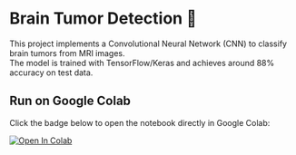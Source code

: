 # Brain Tumor Detection 🧠

This project implements a Convolutional Neural Network (CNN) to classify brain tumors from MRI images.  
The model is trained with TensorFlow/Keras and achieves around 88% accuracy on test data.

## Run on Google Colab
Click the badge below to open the notebook directly in Google Colab:

[![Open In Colab](https://colab.research.google.com/assets/colab-badge.svg)](https://colab.research.google.com/github/USERNAME/REPOSITORY/blob/main/NOTEBOOK.ipynb)
